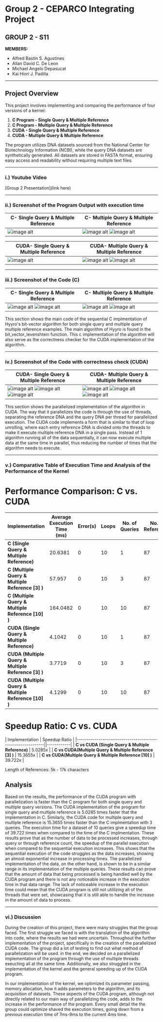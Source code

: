 # **Group 2 - CEPARCO Integrating Project**
## **GROUP 2 - S11**

**MEMBERS:**

- Alfred Bastin S. Agustines
- Allan David C. De Leon
- Michael Angelo Depasucat
- Kai Hiori J. Padilla

---

## **Project Overview**
This project involves implementing and comparing the performance of four versions of a kernel:
1. **C Program - Single Query & Multiple Reference**
2. **C Program - Multiple Query & Multiple Reference**
3. **CUDA - Single Query & Multiple Reference**
4. **CUDA - Multiple Query & Multiple Reference**

The program utilizes DNA datasets sourced from the National Center for Biotechnology Information (NCBI), while the query DNA datasets are synthetically generated. All datasets are stored in FASTA format, ensuring easy access and readability without requiring multiple text files.

---
### **i.) Youtube Video**
[Group 2 Presentation](link here)

---
### **ii.) Screenshot of the Program Output with execution time**

|    C- Single Query & Multiple Reference   |  C- Multiple Query & Multiple Reference   |
| ----------------------------------------- | ----------------------------------------- |
|  ![image alt](https://github.com/MichaelGelo/GRP2_CEPARCO_IP/blob/4c8a941a1cb7277bfbdd0dc9e6583f211c4f68b4/image/C-sq-mr.png) | ![image alt](https://github.com/MichaelGelo/GRP2_CEPARCO_IP/blob/b781e3793e56de4a8152779d2b5f08ce458980aa/image/C-mq-mr.png) ![image alt](https://github.com/MichaelGelo/GRP2_CEPARCO_IP/blob/499c65b8534ebe1c434a72df68360d1b8701d1b0/image/Cmm-new.png) |

|    CUDA- Single Query & Multiple Reference   |  CUDA- Multiple Query & Multiple Reference   |
| ----------------------------------------- | ----------------------------------------- |
|  ![image alt](https://github.com/MichaelGelo/GRP2_CEPARCO_IP/blob/4c8a941a1cb7277bfbdd0dc9e6583f211c4f68b4/image/CUDAsm-result.png) | ![image alt](https://github.com/MichaelGelo/GRP2_CEPARCO_IP/blob/1cd45b8688a66018a3249561df18c9d5018b4e41/image/CUDAmm-result.png) ![image alt](https://github.com/MichaelGelo/GRP2_CEPARCO_IP/blob/1cd45b8688a66018a3249561df18c9d5018b4e41/image/CUDAmm-new.png) |

---
### **iii.) Screenshot of the Code (C)**

|    C- Single Query & Multiple Reference   |  C- Multiple Query & Multiple Reference   |
| ----------------------------------------- | ----------------------------------------- |
| ![image alt](https://github.com/MichaelGelo/GRP2_CEPARCO_IP/blob/fab0f8de8ab8d70c1875c4f52f924e664517d57c/image/Csqmr-levCode.png) ![image alt](https://github.com/MichaelGelo/GRP2_CEPARCO_IP/blob/c6072b6269867522ba91176e041ca585818046b6/image/Csqmr-main.png) | ![image alt](https://github.com/MichaelGelo/GRP2_CEPARCO_IP/blob/fab0f8de8ab8d70c1875c4f52f924e664517d57c/image/Csqmr-levCode.png) ![image alt](https://github.com/MichaelGelo/GRP2_CEPARCO_IP/blob/c6072b6269867522ba91176e041ca585818046b6/image/Cmqmr-main.png) |

This section shows the main code of the sequential C implmentation of Hyyro's bit-vector algorithm for both single query and multiple query multiple reference examples. The main algorithm of Hyyro is found in the bit_vector_levenshtein function. This c implementation of the algorithm will also serve as the correctness checker for the CUDA implementation of the algorithm.  

---
### **iv.) Screenshot of the Code with correctness check (CUDA)**

|    CUDA- Single Query & Multiple Reference   |  CUDA- Multiple Query & Multiple Reference   |
| ----------------------------------------- | ----------------------------------------- |
|  ![image alt](https://github.com/MichaelGelo/GRP2_CEPARCO_IP/blob/486e7d6647b942f86c2d5972733227d5563c80a2/image/CUDAsm-lev.png) ![image alt](https://github.com/MichaelGelo/GRP2_CEPARCO_IP/blob/486e7d6647b942f86c2d5972733227d5563c80a2/image/CUDAsm-kernel.png) ![image alt](https://github.com/MichaelGelo/GRP2_CEPARCO_IP/blob/486e7d6647b942f86c2d5972733227d5563c80a2/image/CUDAsm-error.png) | ![image alt](https://github.com/MichaelGelo/GRP2_CEPARCO_IP/blob/a984ccb99568fe0d70b64c7ecb4c09caac8da6c2/image/CUDAmm-lev.png) ![image alt](https://github.com/MichaelGelo/GRP2_CEPARCO_IP/blob/4c8a941a1cb7277bfbdd0dc9e6583f211c4f68b4/image/CUDAmm-kernel.png) ![image alt](https://github.com/MichaelGelo/GRP2_CEPARCO_IP/blob/4c8a941a1cb7277bfbdd0dc9e6583f211c4f68b4/image/CUDAmm-error.png) |

This section shows the parallelized implementation of the algorithm in CUDA. The way that it parallelizes the code is through the use of threads, separating the reference DNA and the query DNA per thread for parallelized execution. The CUDA code implements a form that is similar to that of loop unrolling, where each entry reference DNA is divided onto the threads to make it execute multiple reference DNA in a single pass. Instead of 1 algorithm running all of the data sequentially, it can now execute multiple data at the same time in parallel, thus reducing the number of times that the algorithm needs to execute. 

---

### **v.) Comparative Table of Execution Time and Analysis of the Performance of the Kernel**

# Performance Comparison: C vs. CUDA

| Implementation                                  | Average Execution Time (ms) | Error(s) | Loops | No. of Queries | No. of References | Speedup Ratio |
|-------------------------------------------------|--------------------|---------|-------|------------|------------|------------|
| **C (Single Query & Multiple Reference)**       |      20.6381             |     0   |   10   |      1     |     87     |  1x |   
| **C (Multiple Query & Multiple Reference [3] )**     |           57.957         |     0   |   10   |      3     |     87     | 1x |
| **C (Multiple Query & Multiple Reference [10] )**     |           164.0482         |     0   |   10   |      10     |     87     | 1x |
| **CUDA (Single Query & Multiple Reference)**    |         4.1042           |     0   |   10   |      1     |      87     | 5.0285x |
| **CUDA (Multiple Query & Multiple Reference [3] )**  |         3.7719           |     0   |   10   |      3     |      87    | 15.3655x |
| **CUDA (Multiple Query & Multiple Reference [10] )**  |         4.1299           |     0   |   10   |      10     |      87    | 39.722x |

# Speedup Ratio: C vs. CUDA
| Implementation                                  | Speedup Ratio |
|-------------------------------------------------------------||------------|
| **C vs CUDA (Single Query & Multiple Reference)**      | 5.0285x | 
| **C vs CUDA(Multiple Query & Multiple Reference [3] )**     | 15.3655x |
| **C vs CUDA(Multiple Query & Multiple Reference [10] )**     |  39.722x |

Length of References: 5k - 17k characters
## Analysis

Based on the results, the performance of the CUDA program with parallelization is faster than the C program for both single query and multiple query versions. The CUDA implementation of the program for single query and multiple reference is 5.0285 times faster that the implementation in C. Similarly, the CUDA code for multiple query and multiple reference is 15.3655 times faster than the C implmentation with 3 queries. The execution time for a dataset of 10 queries give a speedup time of 39.722 times when compared to the time of the C implmentation. These results prove that as the number of data to be processed increases, through query or through reference count, the speedup of the parallel execution when compared to the sequential execution increases. This shows that the sequential execution of the code struggles as the data increases, showing an almost exponential increase in processing times. The parallelized implementation of the data, on the other hand, is shown to be in a similar range in its implementation of the multiple queries. These results can prove that the amount of data that being processed is being handled well by the CUDA program and there is not any noticeable increase in the execution time in that data range. The lack of noticeable increase in the execution time could mean that the CUDA program is still not utililzing all of the threads that were set, showcasing that it is still able to handle the increase in the amount of data to process.

---
### **vi.) Discussion**

During the creation of this project, there were many struggles that the group faced. The first struggle we faced is with the translation of the algorithm into code, where the results we had were uncertain. Throughout the further implementation of the project, specifically in the creation of the parallelized CUDA code. The group did a lot of testing to find out what method of parallelization will be used. in the end, we decided on a parallelized implementation of the program through the use  of multiple threads exeucting all at the same time. Additionally, we also struggled in the implementation of the kernel and the general speeding up of the CUDA program. 

In our implementation of the kernel, we optimized its parameter passing, memory allocation, how it adds parameters to the algorithm, and its acquisition of datasets. These aspects of the CUDA program, although not directly related to our main way of parallelizing the code, adds to the increase in the performance of the program. Every small detail the the group could optimize shaved the execution times, going down from a previous execution time of 7ms-9ms to the current 4ms time.



